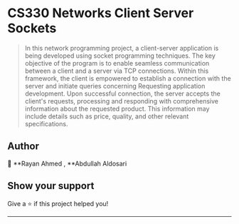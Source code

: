 # CS330 Networks Client Server Sockets


> In this network programming project, a client-server application is being developed using socket programming techniques.
> The key objective of the program is to enable seamless communication between a client and a server via TCP connections. Within this framework,
> the client is empowered to establish a connection with the server and initiate queries concerning Requesting application development.
> Upon successful connection, the server accepts the client's requests, processing and responding with comprehensive information about the requested product.
> This information may include details such as price, quality, and other relevant specifications.





## Author
👤 **Rayan Ahmed , **Abdullah Aldosari 
## Show your support
Give a ⭐️ if this project helped you!
***
